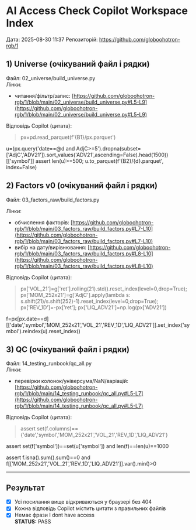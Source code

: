 ﻿# AI Access Check  Copilot Workspace Index

Дата: 2025-08-30 11:37
Репозиторій: https://github.com/globoohotron-rgb/1

## 1) Universe (очікуваний файл і рядки)

Файл: 02_universe/build_universe.py  
Лінки:  

- читання/фільтр/запис: [https://github.com/globoohotron-rgb/1/blob/main/02_universe/build_universe.py#L5-L9](https://github.com/globoohotron-rgb/1/blob/main/02_universe/build_universe.py#L5-L9)

Відповідь Copilot (цитата):
> px=pd.read_parquet(f'{B1}/px.parquet')

u=(px.query('date==@d and AdjC>=5').dropna(subset=['AdjC','ADV21']).sort_values('ADV21',ascending=False).head(1500))[['symbol']]
assert len(u)>=500; u.to_parquet(f'{B2}/{d}.parquet', index=False)

## 2) Factors v0 (очікуваний файл і рядки)

Файл: 03_factors_raw/build_factors.py  

Лінки:  

- обчислення факторів: [https://github.com/globoohotron-rgb/1/blob/main/03_factors_raw/build_factors.py#L7-L10](https://github.com/globoohotron-rgb/1/blob/main/03_factors_raw/build_factors.py#L7-L10)
- вибір на дату/вирівнювання: [https://github.com/globoohotron-rgb/1/blob/main/03_factors_raw/build_factors.py#L8-L10](https://github.com/globoohotron-rgb/1/blob/main/03_factors_raw/build_factors.py#L8-L10)

Відповідь Copilot (цитата):
> px['VOL_21']=g['ret'].rolling(21).std().reset_index(level=0,drop=True); px['MOM_252x21']=g['AdjC'].apply(lambda s: s.shift(21)/s.shift(252)-1).reset_index(level=0,drop=True); px['REV_1D']=-px['ret']; px['LIQ_ADV21']=np.log(px['ADV21'])

f=px[px.date==d][['date','symbol','MOM_252x21','VOL_21','REV_1D','LIQ_ADV21']].set_index('symbol').reindex(u).reset_index()

## 3) QC (очікуваний файл і рядки)

Файл: 14_testing_runbook/qc_all.py  
Лінки:  

- перевірки колонок/універсума/NaN/варіацій: [https://github.com/globoohotron-rgb/1/blob/main/14_testing_runbook/qc_all.py#L5-L7](https://github.com/globoohotron-rgb/1/blob/main/14_testing_runbook/qc_all.py#L5-L7)

Відповідь Copilot (цитата):
> assert set(f.columns)=={'date','symbol','MOM_252x21','VOL_21','REV_1D','LIQ_ADV21'}

assert set(f['symbol'])==set(u['symbol']) and len(f)==len(u)==1000

assert f.isna().sum().sum()==0 and f[['MOM_252x21','VOL_21','REV_1D','LIQ_ADV21']].var().min()>0

---

## Результат
- [x] Усі посилання вище відкриваються у браузері без 404  
- [x] Кожна відповідь Copilot містить цитати з правильних файлів  
- [x] Немає фрази I dont have access  
**STATUS:** PASS
